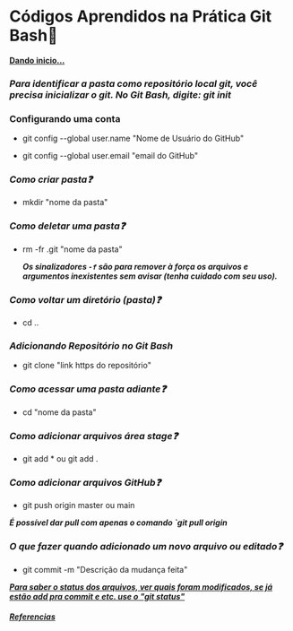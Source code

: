 # Códigos Aprendidos na Prática Git Bash:muscle:

<u>**Dando inicio...**</u>

### *Para identificar a pasta como repositório local git, você precisa inicializar o git. No Git Bash, digite: git init*



### Configurando uma conta

- git config --global user.name "Nome de Usuário do GitHub"

- git config --global user.email "email do GitHub"

### *Como criar pasta:question:*

-  mkdir "nome da pasta"

### *Como deletar uma pasta:question:*

- rm -fr .git "nome da pasta"

  **_Os sinalizadores `-f` são para remover à força os arquivos e argumentos inexistentes sem avisar (tenha cuidado com seu uso)._**

### *Como voltar um diretório (pasta):question:*

- cd ..

### *Adicionando Repositório no Git Bash*

- git clone "link https do repositório"

### *Como acessar uma pasta adiante:question:*

- cd "nome da pasta"

### *Como adicionar arquivos área stage:question:*

- git add * ou git add .

### *Como adicionar arquivos GitHub:question:*

- git push origin master ou main

**_É possível dar pull com apenas o comando `git pull origin_**

### *O que fazer quando adicionado um novo arquivo ou editado:question:*

- git commit -m "Descrição da mudança feita"

  

<u>_**Para saber o status dos arquivos, ver quais foram modificados, se já estão add pra commit e etc. use o "git status"**_</u>

#### [_Referencias_](https://gist.github.com/adammacias/bb358a90a4f4cea50b41#:~:text=Entrar%20na%20pasta,%3A%2Fcaminho%2Fcaminho%2Fnomepasta%2F)



